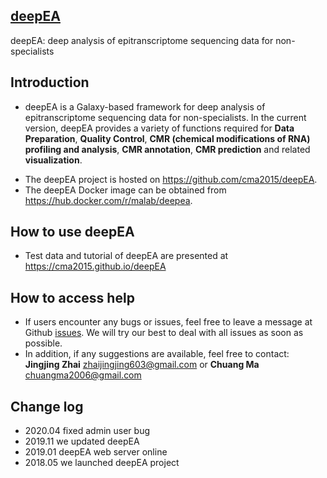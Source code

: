 ## [deepEA](https://cma2015.github.io/deepEA)
deepEA: deep analysis of epitranscriptome sequencing data for non-specialists

## Introduction
- deepEA is a Galaxy-based framework for deep analysis of epitranscriptome sequencing data for non-specialists. In the current version, deepEA provides a variety of functions required for **Data Preparation**, **Quality Control**, **CMR (chemical modifications of RNA) profiling and analysis**, **CMR annotation**, **CMR prediction** and related **visualization**.
* The deepEA project is hosted on https://github.com/cma2015/deepEA.
* The deepEA Docker image can be obtained from https://hub.docker.com/r/malab/deepea.

## How to use deepEA

- Test data and tutorial of deepEA are presented at https://cma2015.github.io/deepEA

## How to access help
* If users encounter any bugs or issues, feel free to leave a message at Github [issues](<https://github.com/cma2015/deepEA/issues>). We will try our best to deal with all issues as soon as possible.
* In addition, if any suggestions are available, feel free to contact: __Jingjing Zhai__ <zhaijingjing603@gmail.com> or __Chuang Ma__ <chuangma2006@gmail.com>

## Change log
- 2020.04 fixed admin user bug
- 2019.11 we updated deepEA
- 2019.01 deepEA web server online
- 2018.05 we launched deepEA project

